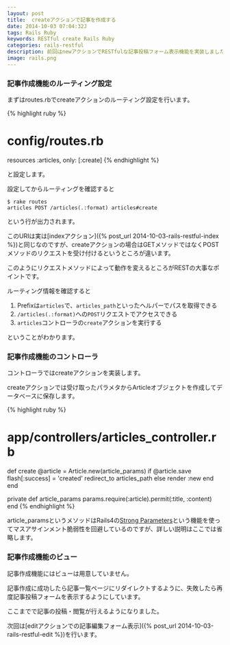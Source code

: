 ```yaml
---
layout: post
title:  createアクションで記事を作成する
date: 2014-10-03 07:04:32J
tags: Rails Ruby
keywords: RESTful create Rails Ruby
categories: rails-restful
description: 前回はnewアクションでRESTfulな記事投稿フォーム表示機能を実装しました。今回はその投稿フォームから受け取ったデータで記事を作成するcreateアクションでの実装を行います。
image: rails.png
---
```




### 記事作成機能のルーティング設定

まずはroutes.rbでcreateアクションのルーティング設定を行います。

{% highlight ruby %}
# config/routes.rb
resources :articles, only: [:create]
{% endhighlight %}

と設定します。

設定してからルーティングを確認すると

    $ rake routes
    articles POST /articles(.:format) articles#create

という行が出力されます。

このURIは実は[indexアクション]({% post_url 2014-10-03-rails-restful-index %})と同じなのですが、createアクションの場合はGETメソッドではなくPOSTメソッドのリクエストを受け付けるというところが違います。

このようにリクエストメソッドによって動作を変えるところがRESTの大事なポイントです。

ルーティング情報を確認すると

1. Prefixは`articles`で、`articles_path`といったヘルパーでパスを取得できる
2. `/articles(.:format)`への`POST`リクエストでアクセスできる
3. `articles`コントローラの`create`アクションを実行する

ということがわかります。

### 記事作成機能のコントローラ

コントローラではcreateアクションを実装します。

createアクションでは受け取ったパラメタからArticleオブジェクトを作成してデータベースに保存します。

{% highlight ruby %}
# app/controllers/articles_controller.rb
def create
  @article = Article.new(article_params)
  if @article.save
    flash[:success] = 'created'
    redirect_to articles_path
  else
    render :new
  end
end

private
  def article_params
    params.require(:article).permit(:title, :content)
  end
{% endhighlight %}

article_paramsというメソッドはRails4の[Strong Parameters](https://github.com/rails/strong_parameters)という機能を使ってマスアサインメント脆弱性を回避しているのですが、詳しい説明はここでは省略します。

### 記事作成機能のビュー

記事作成機能にはビューは用意していません。

記事作成に成功したら記事一覧ページにリダイレクトするように、失敗したら再度記事投稿フォームを表示するようにしています。

ここまでで記事の投稿・閲覧が行えるようになりました。

次回は[editアクションでの記事編集フォーム表示]({% post_url 2014-10-03-rails-restful-edit %})を行います。

